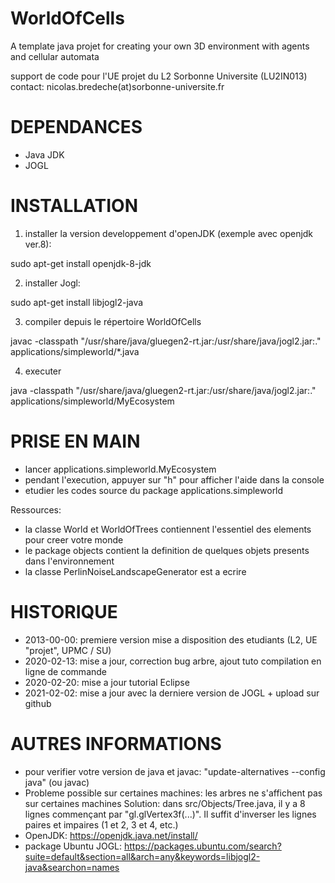 # WorldOfCells

A template java projet for creating your own 3D environment with agents and cellular automata

support de code pour l'UE projet du L2 Sorbonne Universite (LU2IN013)
contact: nicolas.bredeche(at)sorbonne-universite.fr

# DEPENDANCES

- Java JDK
- JOGL

# INSTALLATION

1. installer la version developpement d'openJDK (exemple avec openjdk ver.8): 

sudo apt-get install openjdk-8-jdk

2. installer Jogl: 

sudo apt-get install libjogl2-java

3. compiler depuis le répertoire WorldOfCells

javac -classpath "/usr/share/java/gluegen2-rt.jar:/usr/share/java/jogl2.jar:." applications/simpleworld/*.java

4. executer

java -classpath "/usr/share/java/gluegen2-rt.jar:/usr/share/java/jogl2.jar:." applications/simpleworld/MyEcosystem


# PRISE EN MAIN

- lancer applications.simpleworld.MyEcosystem
- pendant l'execution, appuyer sur "h" pour afficher l'aide dans la console
- etudier les codes source du package applications.simpleworld

Ressources:
- la classe World et WorldOfTrees contiennent l'essentiel des elements pour creer votre monde
- le package objects contient la definition de quelques objets presents dans l'environnement
- la classe PerlinNoiseLandscapeGenerator est a ecrire

# HISTORIQUE

- 2013-00-00: premiere version mise a disposition des etudiants (L2, UE "projet", UPMC / SU)
- 2020-02-13: mise a jour, correction bug arbre, ajout tuto compilation en ligne de commande
- 2020-02-20: mise a jour tutorial Eclipse
- 2021-02-02: mise a jour avec la derniere version de JOGL + upload sur github


# AUTRES INFORMATIONS

- pour verifier votre version de java et javac: "update-alternatives --config java" (ou javac)
- Probleme possible sur certaines machines: les arbres ne s'affichent pas sur certaines machines
	Solution: dans src/Objects/Tree.java, il y a 8 lignes commençant par "gl.glVertex3f(...)". Il suffit d'inverser les lignes paires et impaires (1 et 2, 3 et 4, etc.)
- OpenJDK: https://openjdk.java.net/install/
- package Ubuntu JOGL: https://packages.ubuntu.com/search?suite=default&section=all&arch=any&keywords=libjogl2-java&searchon=names
